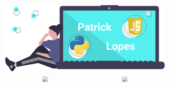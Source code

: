 <img src="patrick_lopes.png" />

<p style="display:flex;justify-content:space-around;">
  <img align="center" src="https://github-readme-stats.vercel.app/api?username=patlopes&theme=default&show_icons=true" />
  <img align="center" src="https://github-readme-stats.vercel.app/api/top-langs/?username=patlopes&layout=compact" />
</p>

